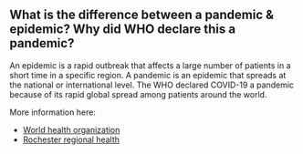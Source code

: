 ## What is the difference between a pandemic & epidemic? Why did WHO declare this a pandemic?

An epidemic is a rapid outbreak that affects a large number of patients in a short time in a specific region. A pandemic is an epidemic that spreads at the national or international level. The WHO declared COVID-19 a pandemic because of its rapid global spread among patients around the world.

More information here:

- [World health organization](https://www.who.int/dg/speeches/detail/who-director-general-s-opening-remarks-at-the-media-briefing-on-covid-19---11-march-2020)
- [Rochester regional health](https://www.rochesterregional.org/news/2020/03/pandemic-vs-epidemic)
